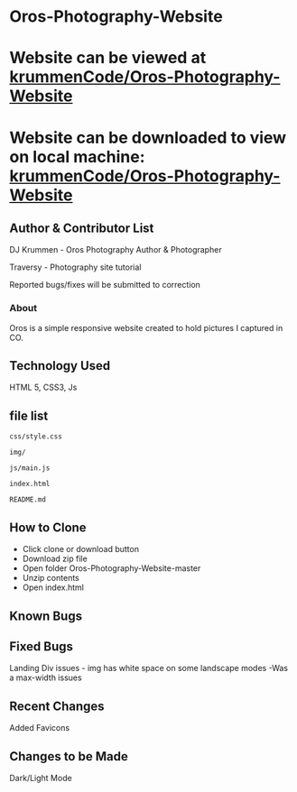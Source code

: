 Oros-Photography-Website
===

# Website can be viewed at [krummenCode/Oros-Photography-Website](https://krummencode.github.io/Oros-Photography-Website/)

# Website can be downloaded to view on local machine: [krummenCode/Oros-Photography-Website](https://github.com/krummenCode/Oros-Photography-Website)


## Author & Contributor List

DJ Krummen - Oros Photography Author & Photographer

Traversy - Photography site tutorial

Reported bugs/fixes will be submitted to correction

### About

Oros is a simple responsive website created to hold pictures I captured in CO.


## Technology Used

HTML 5, CSS3, Js

file list
---
```
css/style.css

img/

js/main.js

index.html

README.md
```

How to Clone
---
* Click clone or download button
* Download zip file
* Open folder Oros-Photography-Website-master
* Unzip contents
* Open index.html


Known Bugs
---


Fixed Bugs
---
Landing Div issues - img has white space on some landscape modes
-Was a max-width issues

Recent Changes
---
Added Favicons

Changes to be Made
---
Dark/Light Mode
